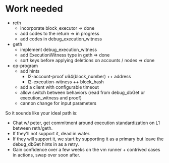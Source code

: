 # Work needed

* reth
  * incorporate block_executor => done
  * add codes to the return => in progress
  * add codes in debug_execution_witness
* geth
  * implement debug_execution_witness
  * add ExecutionWitness type in geth => done
  * sort keys before applying deletions on accounts / nodes => done
* op-program
  * add hints
    * l2-account-proof u64(block_number) ++ address
    * l2-execution-witness ++ block_hash
  * add a client with configurable timeout
  * allow switch between behaviors (read from debug_dbGet or execution_witness and proof)
  * cannon change for input parameters

So it sounds like your ideal path is:
* Chat w/ peter, get commitment around execution standardization on L1 between reth/geth.
* If they'll not support it, dead in water.
* If they will support it, we start by supporting it as a primary but leave the debug_dbGet hints in as a retry.
* Gain confidence over a few weeks on the vm runner + contrived cases in actions, swap over soon after.